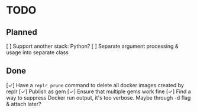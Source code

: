 # TODO

## Planned

[ ] Support another stack: Python?
[ ] Separate argument processing & usage into separate class

## Done

[✓] Have a `replr prune` command to delete all docker images created by replr
[✓] Publish as gem
[✓] Ensure that multiple gems work fine
[✓] Find a way to suppress Docker run output, it's too verbose. Maybe through -d flag & attach later?
